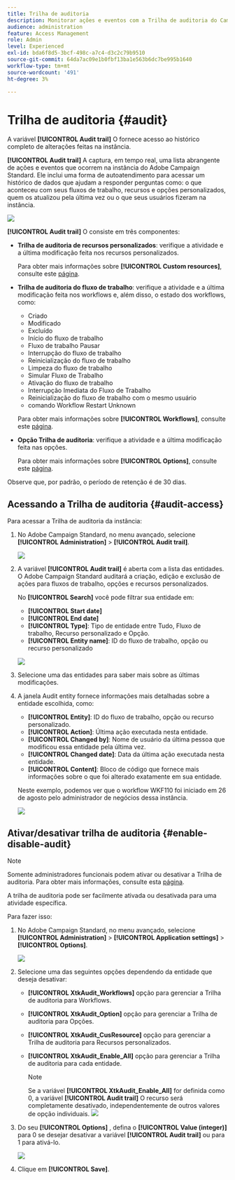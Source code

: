 ```yaml
---
title: Trilha de auditoria
description: Monitorar ações e eventos com a Trilha de auditoria do Campaign
audience: administration
feature: Access Management
role: Admin
level: Experienced
exl-id: bda6f8d5-3bcf-498c-a7c4-d3c2c79b9510
source-git-commit: 64da7ac09e1b0fbf13ba1e563b6dc7be995b1640
workflow-type: tm+mt
source-wordcount: '491'
ht-degree: 3%

---
```


# Trilha de auditoria {#audit}

A variável **[!UICONTROL Audit trail]** O fornece acesso ao histórico completo de alterações feitas na instância.

**[!UICONTROL Audit trail]** A captura, em tempo real, uma lista abrangente de ações e eventos que ocorrem na instância do Adobe Campaign Standard. Ele inclui uma forma de autoatendimento para acessar um histórico de dados que ajudam a responder perguntas como: o que aconteceu com seus fluxos de trabalho, recursos e opções personalizados, quem os atualizou pela última vez ou o que seus usuários fizeram na instância.

![](assets/audit-trail.png)

**[!UICONTROL Audit trail]** O consiste em três componentes:

* **Trilha de auditoria de recursos personalizados**: verifique a atividade e a última modificação feita nos recursos personalizados.

   Para obter mais informações sobre **[!UICONTROL Custom resources]**, consulte este [página](../../developing/using/key-steps-to-add-a-resource.md).

* **Trilha de auditoria do fluxo de trabalho**: verifique a atividade e a última modificação feita nos workflows e, além disso, o estado dos workflows, como:

   * Criado
   * Modificado
   * Excluído
   * Início do fluxo de trabalho
   * Fluxo de trabalho Pausar
   * Interrupção do fluxo de trabalho
   * Reinicialização do fluxo de trabalho
   * Limpeza do fluxo de trabalho
   * Simular Fluxo de Trabalho
   * Ativação do fluxo de trabalho
   * Interrupção Imediata do Fluxo de Trabalho
   * Reinicialização do fluxo de trabalho com o mesmo usuário
   * comando Workflow Restart Unknown

   Para obter mais informações sobre **[!UICONTROL Workflows]**, consulte este [página](../../automating/using/get-started-workflows.md).

* **Opção Trilha de auditoria**: verifique a atividade e a última modificação feita nas opções.

   Para obter mais informações sobre **[!UICONTROL Options]**, consulte este [página](../../administration/using/about-campaign-standard-settings.md).

Observe que, por padrão, o período de retenção é de 30 dias.

## Acessando a Trilha de auditoria {#audit-access}

Para acessar a Trilha de auditoria da instância:

1. No Adobe Campaign Standard, no menu avançado, selecione **[!UICONTROL Administration]** > **[!UICONTROL Audit trail]**.

   ![](assets/audit-trail.png)

1. A variável **[!UICONTROL Audit trail]** é aberta com a lista das entidades. O Adobe Campaign Standard auditará a criação, edição e exclusão de ações para fluxos de trabalho, opções e recursos personalizados.

   No **[!UICONTROL Search]** você pode filtrar sua entidade em:

   * **[!UICONTROL Start date]**
   * **[!UICONTROL End date]**
   * **[!UICONTROL Type]**: Tipo de entidade entre Tudo, Fluxo de trabalho, Recurso personalizado e Opção.
   * **[!UICONTROL Entity name]**: ID do fluxo de trabalho, opção ou recurso personalizado

   ![](assets/audit-trail_2.png)

1. Selecione uma das entidades para saber mais sobre as últimas modificações.

1. A janela Audit entity fornece informações mais detalhadas sobre a entidade escolhida, como:

   * **[!UICONTROL Entity]**: ID do fluxo de trabalho, opção ou recurso personalizado.
   * **[!UICONTROL Action]**: Última ação executada nesta entidade.
   * **[!UICONTROL Changed by]**: Nome de usuário da última pessoa que modificou essa entidade pela última vez.
   * **[!UICONTROL Changed date]**: Data da última ação executada nesta entidade.
   * **[!UICONTROL Content]**: Bloco de código que fornece mais informações sobre o que foi alterado exatamente em sua entidade.

   Neste exemplo, podemos ver que o workflow WKF110 foi iniciado em 26 de agosto pelo administrador de negócios dessa instância.

   ![](assets/audit-trail_3.png)

## Ativar/desativar trilha de auditoria {#enable-disable-audit}

>[!NOTE]
>
> Somente administradores funcionais podem ativar ou desativar a Trilha de auditoria. Para obter mais informações, consulte esta [página](../../administration/using/users-management.md#functional-administrators).

A trilha de auditoria pode ser facilmente ativada ou desativada para uma atividade específica.

Para fazer isso:

1. No Adobe Campaign Standard, no menu avançado, selecione **[!UICONTROL Administration]** > **[!UICONTROL Application settings]** > **[!UICONTROL Options]**.

   ![](assets/audit-trail_4.png)

1. Selecione uma das seguintes opções dependendo da entidade que deseja desativar:

   * **[!UICONTROL XtkAudit_Workflows]** opção para gerenciar a Trilha de auditoria para Workflows.
   * **[!UICONTROL XtkAudit_Option]** opção para gerenciar a Trilha de auditoria para Opções.
   * **[!UICONTROL XtkAudit_CusResource]** opção para gerenciar a Trilha de auditoria para Recursos personalizados.
   * **[!UICONTROL XtkAudit_Enable_All]** opção para gerenciar a Trilha de auditoria para cada entidade.

      >[!NOTE]
      >
      >Se a variável **[!UICONTROL XtkAudit_Enable_All]** for definida como 0, a variável **[!UICONTROL Audit trail]** O recurso será completamente desativado, independentemente de outros valores de opção individuais.
   ![](assets/audit-trail_5.png)

1. Do seu **[!UICONTROL Options]** , defina o **[!UICONTROL Value (integer)]** para 0 se desejar desativar a variável **[!UICONTROL Audit trail]** ou para 1 para ativá-lo.

   ![](assets/audit-trail_6.png)

1. Clique em **[!UICONTROL Save]**.

